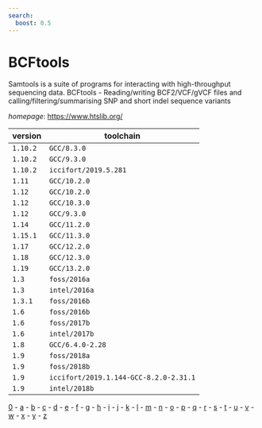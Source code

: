 ```yaml
---
search:
  boost: 0.5
---
```

# BCFtools

Samtools is a suite of programs for interacting with high-throughput sequencing data.  BCFtools - Reading/writing BCF2/VCF/gVCF files and calling/filtering/summarising SNP and short indel sequence  variants

*homepage*: <https://www.htslib.org/>

version | toolchain
--------|----------
``1.10.2`` | ``GCC/8.3.0``
``1.10.2`` | ``GCC/9.3.0``
``1.10.2`` | ``iccifort/2019.5.281``
``1.11`` | ``GCC/10.2.0``
``1.12`` | ``GCC/10.2.0``
``1.12`` | ``GCC/10.3.0``
``1.12`` | ``GCC/9.3.0``
``1.14`` | ``GCC/11.2.0``
``1.15.1`` | ``GCC/11.3.0``
``1.17`` | ``GCC/12.2.0``
``1.18`` | ``GCC/12.3.0``
``1.19`` | ``GCC/13.2.0``
``1.3`` | ``foss/2016a``
``1.3`` | ``intel/2016a``
``1.3.1`` | ``foss/2016b``
``1.6`` | ``foss/2016b``
``1.6`` | ``foss/2017b``
``1.6`` | ``intel/2017b``
``1.8`` | ``GCC/6.4.0-2.28``
``1.9`` | ``foss/2018a``
``1.9`` | ``foss/2018b``
``1.9`` | ``iccifort/2019.1.144-GCC-8.2.0-2.31.1``
``1.9`` | ``intel/2018b``

[0](../0/index.md) - [a](../a/index.md) - [b](../b/index.md) - [c](../c/index.md) - [d](../d/index.md) - [e](../e/index.md) - [f](../f/index.md) - [g](../g/index.md) - [h](../h/index.md) - [i](../i/index.md) - [j](../j/index.md) - [k](../k/index.md) - [l](../l/index.md) - [m](../m/index.md) - [n](../n/index.md) - [o](../o/index.md) - [p](../p/index.md) - [q](../q/index.md) - [r](../r/index.md) - [s](../s/index.md) - [t](../t/index.md) - [u](../u/index.md) - [v](../v/index.md) - [w](../w/index.md) - [x](../x/index.md) - [y](../y/index.md) - [z](../z/index.md)

